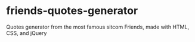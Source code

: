 # friends-quotes-generator
Quotes generator from the most famous sitcom Friends, made with HTML, CSS, and jQuery
